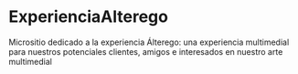 # ExperienciaAlterego
Micrositio dedicado a la experiencia Álterego: una experiencia multimedial para nuestros potenciales clientes, amigos e interesados en nuestro arte multimedial

